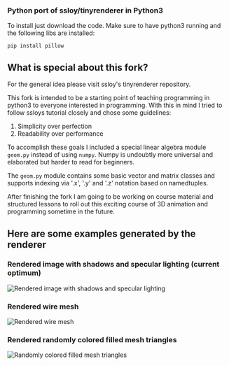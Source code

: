 ### Python port of ssloy/tinyrenderer in Python3

To install just download the code. 
Make sure to have python3 running and the following libs are installed:

`pip install pillow`

## What is special about this fork?

For the general idea please visit ssloy's tinyrenderer repository.

This fork is intended to be a starting point of teaching programming in python3 to everyone interested in programming.
With this in mind I tried to follow ssloys tutorial closely and chose some guidelines:

1. Simplicity over perfection
1. Readability over performance

To accomplish these goals I included a special linear algebra module `geom.py` instead of using `numpy`. 
Numpy is undoubtly more universal and elaborated but harder to read for beginners.

The `geom.py` module contains some basic vector and matrix classes and supports indexing via '.x', '.y' and '.z' notation based on namedtuples.

After finishing the fork I am going to be working on course material and structured lessons to roll out this exciting course of 3D animation and programming sometime in the future.

## Here are some examples generated by the renderer

### Rendered image with shadows and specular lighting (current optimum)
![Rendered image with shadows and specular lighting](https://github.com/rap1ide/tinyrenderer_python/blob/master/docs/images/shadow_shade.png?raw=true)

### Rendered wire mesh
![Rendered wire mesh](https://github.com/rap1ide/tinyrenderer_python/blob/master/docs/images/e04_autumn_mesh.png?raw=true)

### Rendered randomly colored filled mesh triangles
![Randomly colored filled mesh triangles](https://github.com/rap1ide/tinyrenderer_python/blob/master/docs/images/e06_autumn_filled.png?raw=true)
